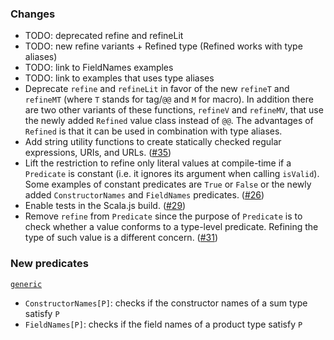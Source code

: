 ### Changes

* TODO: deprecated refine and refineLit
* TODO: new refine variants + Refined type (Refined works with type aliases)
* TODO: link to FieldNames examples
* TODO: link to examples that uses type aliases
* Deprecate `refine` and `refineLit` in favor of the new `refineT` and
  `refineMT` (where `T` stands for tag/`@@` and `M` for macro). In addition
  there are two other variants of these functions, `refineV` and `refineMV`,
  that use the newly added `Refined` value class instead of `@@`. The advantages
  of `Refined` is that it can be used in combination with type aliases.
* Add string utility functions to create statically checked regular expressions,
  URIs, and URLs. ([#35])
* Lift the restriction to refine only literal values at compile-time if a
  `Predicate` is constant (i.e. it ignores its argument when calling `isValid`).
  Some examples of constant predicates are `True` or `False` or the newly added
  `ConstructorNames` and `FieldNames` predicates. ([#26])
* Enable tests in the Scala.js build. ([#29])
* Remove `refine` from `Predicate` since the purpose of `Predicate` is
  to check whether a value conforms to a type-level predicate. Refining
  the type of such value is a different concern. ([#31])

### New predicates

[`generic`](https://github.com/fthomas/refined/blob/v0.2.0/shared/src/main/scala/eu/timepit/refined/generic.scala)

* `ConstructorNames[P]`: checks if the constructor names of a sum type satisfy `P`
* `FieldNames[P]`: checks if the field names of a product type satisfy `P`

[#26]: https://github.com/fthomas/refined/issues/26
[#29]: https://github.com/fthomas/refined/issues/29
[#31]: https://github.com/fthomas/refined/issues/31
[#35]: https://github.com/fthomas/refined/issues/35
